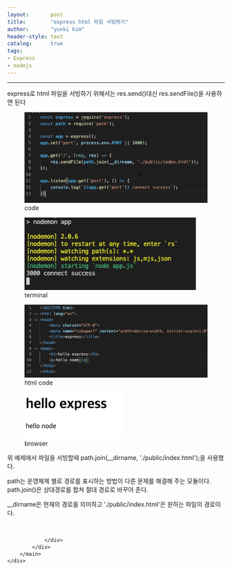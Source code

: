 ```yaml
---
layout:       post
title:        "express html 파일 서빙하기"
author:       "yunki kim"
header-style: text
catalog:      true
tags: 
- Express
- nodejs
---
```


<head></head>
<body id="tt-body-page" class="">
<div id="wrap" class="wrap-right">
    <div id="container">
        <main class="main ">
            <div class="area-main">
                <div class="area-view">
                    <div class="article-header"></div>
                    <hr>
                    <div class="article-view">
                        <div class="contents_style">
                            <p>express로 html 파일을 서빙하기 위해서는 res.send()대신 res.sendFile()을 사용하면 된다</p>
<p></p><figure class="imageblock alignLeft" data-origin-width="0" data-origin-height="0" data-ke-mobilestyle="widthContent">
    <span data-lightbox="lightbox">
        <img src="/img/ZXhwcmVzcyBodG1sIO2MjOydvCDshJzruZntlZjquLA=/img.png" data-origin-width="0" data-origin-height="0" data-ke-mobilestyle="widthContent">
    </span>
    <figcaption>code</figcaption>
</figure><figure class="imageblock alignLeft" data-origin-width="0" data-origin-height="0" data-ke-mobilestyle="widthContent">
    <span data-lightbox="lightbox">
        <img src="/img/ZXhwcmVzcyBodG1sIO2MjOydvCDshJzruZntlZjquLA=/img_1.png" data-origin-width="0" data-origin-height="0" data-ke-mobilestyle="widthContent">
    </span>
    <figcaption>terminal</figcaption>
</figure><figure class="imageblock alignLeft" data-origin-width="0" data-origin-height="0" data-ke-mobilestyle="widthContent">
    <span data-lightbox="lightbox">
        <img src="/img/ZXhwcmVzcyBodG1sIO2MjOydvCDshJzruZntlZjquLA=/img_2.png" data-origin-width="0" data-origin-height="0" data-ke-mobilestyle="widthContent">
    </span>
    <figcaption>html code</figcaption>
</figure><figure class="imageblock alignLeft" data-origin-width="0" data-origin-height="0" data-ke-mobilestyle="widthContent">
    <span data-lightbox="lightbox">
        <img src="/img/ZXhwcmVzcyBodG1sIO2MjOydvCDshJzruZntlZjquLA=/img_3.png" data-origin-width="0" data-origin-height="0" data-ke-mobilestyle="widthContent">
    </span>
    <figcaption>browser</figcaption>
</figure><p></p>
<p>위 예제에서 파일을 서빙할때 path.join(__dirname, './public/index.html');을 사용했다.&nbsp;</p>
<p>path는 운영체제 별로 경로를 표시하는 방법이 다른 문제를 해결해 주는 모듈이다. path.join()은 상대경로를 합쳐 절대 경로로 바꾸어 준다.</p>
<p>__dirname은 현재의 경로를 의미하고 './public/index.html'은 원하는 파일의 경로이다.</p>
<figure data-ke-type="image" data-ke-style="alignLeft">
<figcaption style="display: none;"></figcaption>
</figure>
                        </div>
                        <br>
                        <div class="tags"></div>
                    </div>
                    
                </div>
            </div>
        </main>
    </div>
</div>


</body>